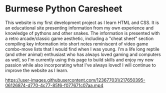 # Burmese Python Caresheet
This website is my first development project as I learn HTML and CSS. It is an educational site presenting information from my own experience and knowledge of pythons and other snakes. The information is presented with a retro arcade/classic game aesthetic, including a "cheat sheet" section compiling key information into short notes reminiscent of video game combo-move lists that I would find when I was young. I'm a life long reptile (and other animal) enthusiast who has always loved gaming and computers as well, so I'm currently using this page to build skills and enjoy my new passion while also incorporating what I've always loved! I will continue to improve the website as I learn.




https://user-images.githubusercontent.com/123677031/217650395-06126874-d770-4c77-85f6-f077671c07aa.mp4



